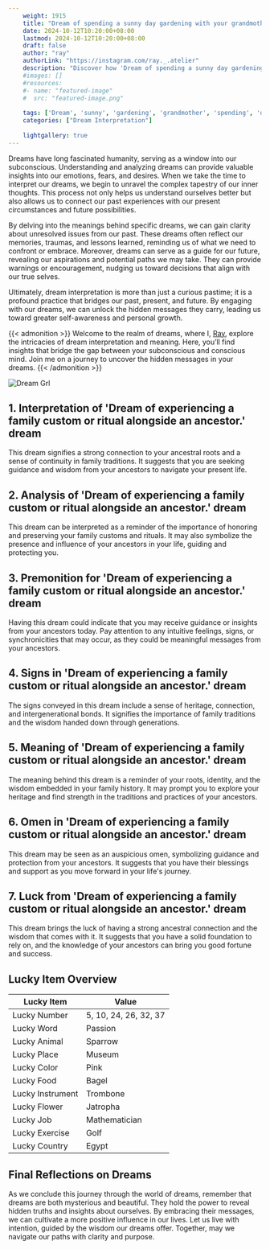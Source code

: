 ```yaml
---
    weight: 1915
    title: "Dream of spending a sunny day gardening with your grandmother."  # Assuming 'title' column exists
    date: 2024-10-12T10:20:00+08:00
    lastmod: 2024-10-12T10:20:00+08:00
    draft: false
    author: "ray"
    authorLink: "https://instagram.com/ray._.atelier"
    description: "Discover how 'Dream of spending a sunny day gardening with your grandmother.' can interpret your future and uncover its significant meanings in your life."
    #images: []
    #resources:
    #- name: "featured-image"
    #  src: "featured-image.png"
    
    tags: ['Dream', 'sunny', 'gardening', 'grandmother', 'spending', 'day']
    categories: ["Dream Interpretation"]
    
    lightgallery: true
---
```

    
Dreams have long fascinated humanity, serving as a window into our subconscious. Understanding and analyzing dreams can provide valuable insights into our emotions, fears, and desires. When we take the time to interpret our dreams, we begin to unravel the complex tapestry of our inner thoughts. This process not only helps us understand ourselves better but also allows us to connect our past experiences with our present circumstances and future possibilities.

By delving into the meanings behind specific dreams, we can gain clarity about unresolved issues from our past. These dreams often reflect our memories, traumas, and lessons learned, reminding us of what we need to confront or embrace. Moreover, dreams can serve as a guide for our future, revealing our aspirations and potential paths we may take. They can provide warnings or encouragement, nudging us toward decisions that align with our true selves.

Ultimately, dream interpretation is more than just a curious pastime; it is a profound practice that bridges our past, present, and future. By engaging with our dreams, we can unlock the hidden messages they carry, leading us toward greater self-awareness and personal growth.

{{< admonition >}}
Welcome to the realm of dreams, where I, [Ray](https://instagram.com/ray._.atelier), explore the intricacies of dream interpretation and meaning. Here, you’ll find insights that bridge the gap between your subconscious and conscious mind. Join me on a journey to uncover the hidden messages in your dreams.
{{< /admonition >}}

![Dream Grl](https://cdn.pixabay.com/photo/2017/11/02/03/35/gothic-2910057_1280.jpg "Dream Grl")

## 1. Interpretation of 'Dream of experiencing a family custom or ritual alongside an ancestor.' dream
 This dream signifies a strong connection to your ancestral roots and a sense of continuity in family traditions. It suggests that you are seeking guidance and wisdom from your ancestors to navigate your present life.

## 2. Analysis of 'Dream of experiencing a family custom or ritual alongside an ancestor.' dream
 This dream can be interpreted as a reminder of the importance of honoring and preserving your family customs and rituals. It may also symbolize the presence and influence of your ancestors in your life, guiding and protecting you.

## 3. Premonition for 'Dream of experiencing a family custom or ritual alongside an ancestor.' dream
 Having this dream could indicate that you may receive guidance or insights from your ancestors today. Pay attention to any intuitive feelings, signs, or synchronicities that may occur, as they could be meaningful messages from your ancestors.

## 4. Signs in 'Dream of experiencing a family custom or ritual alongside an ancestor.' dream
 The signs conveyed in this dream include a sense of heritage, connection, and intergenerational bonds. It signifies the importance of family traditions and the wisdom handed down through generations.

## 5. Meaning of 'Dream of experiencing a family custom or ritual alongside an ancestor.' dream
 The meaning behind this dream is a reminder of your roots, identity, and the wisdom embedded in your family history. It may prompt you to explore your heritage and find strength in the traditions and practices of your ancestors.

## 6. Omen in 'Dream of experiencing a family custom or ritual alongside an ancestor.' dream
 This dream may be seen as an auspicious omen, symbolizing guidance and protection from your ancestors. It suggests that you have their blessings and support as you move forward in your life's journey.

## 7. Luck from 'Dream of experiencing a family custom or ritual alongside an ancestor.' dream
 This dream brings the luck of having a strong ancestral connection and the wisdom that comes with it. It suggests that you have a solid foundation to rely on, and the knowledge of your ancestors can bring you good fortune and success.

## Lucky Item Overview
| Lucky Item          | Value              |
|---------------|--------------------|
| Lucky Number        | 5, 10, 24, 26, 32, 37  |
| Lucky Word          | Passion |
| Lucky Animal        | Sparrow |
| Lucky Place         | Museum     |
| Lucky Color         | Pink     |
| Lucky Food          | Bagel      |
| Lucky Instrument    | Trombone |
| Lucky Flower        | Jatropha    |
| Lucky Job           | Mathematician       |
| Lucky Exercise      | Golf  |
| Lucky Country       | Egypt    |


##  Final Reflections on Dreams

As we conclude this journey through the world of dreams, remember that dreams are both mysterious and beautiful. They hold the power to reveal hidden truths and insights about ourselves. By embracing their messages, we can cultivate a more positive influence in our lives. Let us live with intention, guided by the wisdom our dreams offer. Together, may we navigate our paths with clarity and purpose.
